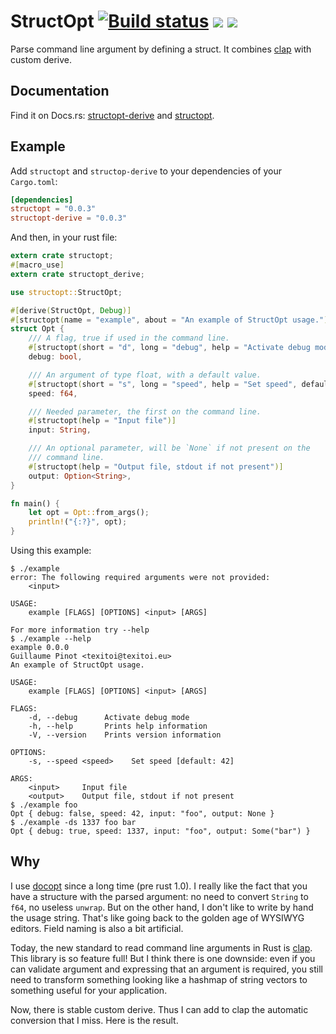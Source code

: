 # StructOpt [![Build status](https://travis-ci.org/TeXitoi/structopt.svg?branch=master)](https://travis-ci.org/TeXitoi/structopt) [![](https://img.shields.io/crates/v/structopt.svg)](https://crates.io/crates/structopt) [![](https://docs.rs/structopt-derive/badge.svg)](https://docs.rs/structopt-derive)

Parse command line argument by defining a struct.  It combines [clap](https://crates.io/crates/clap) with custom derive.

## Documentation

Find it on Docs.rs: [structopt-derive](https://docs.rs/structopt-derive) and [structopt](https://docs.rs/structopt).

## Example

Add `structopt` and `structop-derive` to your dependencies of your `Cargo.toml`:
```toml
[dependencies]
structopt = "0.0.3"
structopt-derive = "0.0.3"
```

And then, in your rust file:
```rust
extern crate structopt;
#[macro_use]
extern crate structopt_derive;

use structopt::StructOpt;

#[derive(StructOpt, Debug)]
#[structopt(name = "example", about = "An example of StructOpt usage.")]
struct Opt {
    /// A flag, true if used in the command line.
    #[structopt(short = "d", long = "debug", help = "Activate debug mode")]
    debug: bool,

    /// An argument of type float, with a default value.
    #[structopt(short = "s", long = "speed", help = "Set speed", default_value = "42")]
    speed: f64,

    /// Needed parameter, the first on the command line.
    #[structopt(help = "Input file")]
    input: String,

    /// An optional parameter, will be `None` if not present on the
    /// command line.
    #[structopt(help = "Output file, stdout if not present")]
    output: Option<String>,
}

fn main() {
    let opt = Opt::from_args();
    println!("{:?}", opt);
}
```

Using this example:
```
$ ./example
error: The following required arguments were not provided:
    <input>

USAGE:
    example [FLAGS] [OPTIONS] <input> [ARGS]

For more information try --help
$ ./example --help
example 0.0.0
Guillaume Pinot <texitoi@texitoi.eu>
An example of StructOpt usage.

USAGE:
    example [FLAGS] [OPTIONS] <input> [ARGS]

FLAGS:
    -d, --debug      Activate debug mode
    -h, --help       Prints help information
    -V, --version    Prints version information

OPTIONS:
    -s, --speed <speed>    Set speed [default: 42]

ARGS:
    <input>     Input file
    <output>    Output file, stdout if not present
$ ./example foo
Opt { debug: false, speed: 42, input: "foo", output: None }
$ ./example -ds 1337 foo bar
Opt { debug: true, speed: 1337, input: "foo", output: Some("bar") }
```

## Why

I use [docopt](https://crates.io/crates/docopt) since a long time (pre rust 1.0). I really like the fact that you have a structure with the parsed argument: no need to convert `String` to `f64`, no useless `unwrap`. But on the other hand, I don't like to write by hand the usage string. That's like going back to the golden age of WYSIWYG editors.  Field naming is also a bit artificial.

Today, the new standard to read command line arguments in Rust is [clap](https://crates.io/crates/clap).  This library is so feature full! But I think there is one downside: even if you can validate argument and expressing that an argument is required, you still need to transform something looking like a hashmap of string vectors to something useful for your application.

Now, there is stable custom derive. Thus I can add to clap the automatic conversion that I miss. Here is the result.
